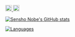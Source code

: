 <p align="left">
  <a href="http://twitter.com/nobel_sean">
    <img height="20" src="https://img.shields.io/twitter/follow/nobel_sean?label=Twitter&logo=twitter&style=flat" />
  </a>
  <a href="https://github.com/SeanNobel">
    <img height="20" src="https://img.shields.io/github/followers/SeanNobel?label=follow&logo=github&style=flat" />
  </a>
</p>

[![Sensho Nobe's GitHub stats](https://github-readme-stats.vercel.app/api?username=SeanNobel&count_private=true&show_icons=true&theme=darcula)](https://github.com/anuraghazra/github-readme-stats)

[![Languages](https://github-readme-stats.vercel.app/api/top-langs/?username=SeanNobel&layout=compact&hide=jupyter%20notebook&theme=darcula)](https://github.com/anuraghazra/github-readme-stats)

<!--
**SeanNobel/SeanNobel** is a ✨ _special_ ✨ repository because its `README.md` (this file) appears on your GitHub profile.

Here are some ideas to get you started:

- 🔭 I’m currently working on ...
- 🌱 I’m currently learning ...
- 👯 I’m looking to collaborate on ...
- 🤔 I’m looking for help with ...
- 💬 Ask me about ...
- 📫 How to reach me: ...
- 😄 Pronouns: ...
- ⚡ Fun fact: ...
-->
